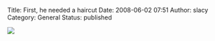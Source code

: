 Title: First, he needed a haircut
Date: 2008-06-02 07:51
Author: slacy
Category: General
Status: published

[![](http://kleinlacy.com/gallery/d/149311-2/img_6922.jpg)](http://kleinlacy.com/gallery/v/2008/isaac_haircut/img_6922.jpg.html)
